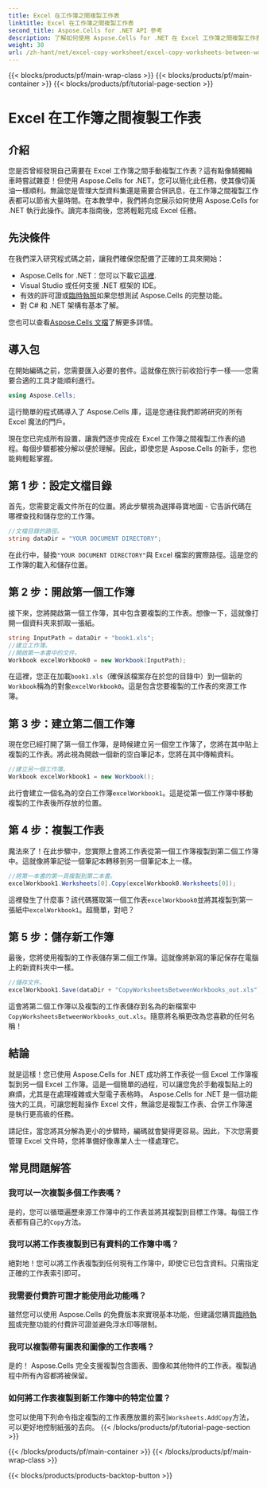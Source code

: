 ```yaml
---
title: Excel 在工作簿之間複製工作表
linktitle: Excel 在工作簿之間複製工作表
second_title: Aspose.Cells for .NET API 參考
description: 了解如何使用 Aspose.Cells for .NET 在 Excel 工作簿之間複製工作表。帶有程式碼範例的逐步指南可簡化您的電子表格管理。
weight: 30
url: /zh-hant/net/excel-copy-worksheet/excel-copy-worksheets-between-workbooks/
---
```


{{< blocks/products/pf/main-wrap-class >}}
{{< blocks/products/pf/main-container >}}
{{< blocks/products/pf/tutorial-page-section >}}

# Excel 在工作簿之間複製工作表

## 介紹

您是否曾經發現自己需要在 Excel 工作簿之間手動複製工作表？這有點像騎獨輪車時嘗試雜耍！但使用 Aspose.Cells for .NET，您可以簡化此任務，使其像切黃油一樣順利。無論您是管理大型資料集還是需要合併訊息，在工作簿之間複製工作表都可以節省大量時間。在本教學中，我們將向您展示如何使用 Aspose.Cells for .NET 執行此操作。讀完本指南後，您將輕鬆完成 Excel 任務。

## 先決條件

在我們深入研究程式碼之前，讓我們確保您配備了正確的工具來開始：

-  Aspose.Cells for .NET：您可以下載它[這裡](https://releases.aspose.com/cells/net/).
- Visual Studio 或任何支援 .NET 框架的 IDE。
- 有效的許可證或[臨時執照](https://purchase.aspose.com/temporary-license/)如果您想測試 Aspose.Cells 的完整功能。
- 對 C# 和 .NET 架構有基本了解。

您也可以查看[Aspose.Cells 文檔](https://reference.aspose.com/cells/net/)了解更多詳情。

## 導入包

在開始編碼之前，您需要匯入必要的套件。這就像在旅行前收拾行李一樣——您需要合適的工具才能順利進行。

```csharp
using Aspose.Cells;
```

這行簡單的程式碼導入了 Aspose.Cells 庫，這是您通往我們即將研究的所有 Excel 魔法的門戶。


現在您已完成所有設置，讓我們逐步完成在 Excel 工作簿之間複製工作表的過程。每個步驟都被分解以便於理解。因此，即使您是 Aspose.Cells 的新手，您也能夠輕鬆掌握。

## 第 1 步：設定文檔目錄

首先，您需要定義文件所在的位置。將此步驟視為選擇尋寶地圖 - 它告訴代碼在哪裡查找和儲存您的工作簿。

```csharp
//文檔目錄的路徑。
string dataDir = "YOUR DOCUMENT DIRECTORY";
```

在此行中，替換`"YOUR DOCUMENT DIRECTORY"`與 Excel 檔案的實際路徑。這是您的工作簿的載入和儲存位置。

## 第 2 步：開啟第一個工作簿

接下來，您將開啟第一個工作簿，其中包含要複製的工作表。想像一下，這就像打開一個資料夾來抓取一張紙。

```csharp
string InputPath = dataDir + "book1.xls";
//建立工作簿。
//開啟第一本書中的文件。
Workbook excelWorkbook0 = new Workbook(InputPath);
```

在這裡，您正在加載`book1.xls`（確保該檔案存在於您的目錄中）到一個新的`Workbook`稱為的對象`excelWorkbook0`。這是包含您要複製的工作表的來源工作簿。

## 第 3 步：建立第二個工作簿

現在您已經打開了第一個工作簿，是時候建立另一個空工作簿了，您將在其中貼上複製的工作表。將此視為開啟一個新的空白筆記本，您將在其中傳輸資料。

```csharp
//建立另一個工作簿。
Workbook excelWorkbook1 = new Workbook();
```

此行會建立一個名為的空白工作簿`excelWorkbook1`。這是從第一個工作簿中移動複製的工作表後所存放的位置。

## 第 4 步：複製工作表

魔法來了！在此步驟中，您實際上會將工作表從第一個工作簿複製到第二個工作簿中。這就像將筆記從一個筆記本轉移到另一個筆記本上一樣。

```csharp
//將第一本書的第一頁複製到第二本書。
excelWorkbook1.Worksheets[0].Copy(excelWorkbook0.Worksheets[0]);
```

這裡發生了什麼事？該代碼獲取第一個工作表`excelWorkbook0`並將其複製到第一張紙中`excelWorkbook1`。超簡單，對吧？

## 第 5 步：儲存新工作簿

最後，您將使用複製的工作表儲存第二個工作簿。這就像將新寫的筆記保存在電腦上的新資料夾中一樣。

```csharp
//儲存文件。
excelWorkbook1.Save(dataDir + "CopyWorksheetsBetweenWorkbooks_out.xls");
```

這會將第二個工作簿以及複製的工作表儲存到名為的新檔案中`CopyWorksheetsBetweenWorkbooks_out.xls`。隨意將名稱更改為您喜歡的任何名稱！

## 結論

就是這樣！您已使用 Aspose.Cells for .NET 成功將工作表從一個 Excel 工作簿複製到另一個 Excel 工作簿。這是一個簡單的過程，可以讓您免於手動複製貼上的麻煩，尤其是在處理複雜或大型電子表格時。 Aspose.Cells for .NET 是一個功能強大的工具，可讓您輕鬆操作 Excel 文件，無論您是複製工作表、合併工作簿還是執行更高級的任務。

請記住，當您將其分解為更小的步驟時，編碼就會變得更容易。因此，下次您需要管理 Excel 文件時，您將準備好像專業人士一樣處理它。

## 常見問題解答

### 我可以一次複製多個工作表嗎？

是的，您可以循環遍歷來源工作簿中的工作表並將其複製到目標工作簿。每個工作表都有自己的`Copy`方法。

### 我可以將工作表複製到已有資料的工作簿中嗎？

絕對地！您可以將工作表複製到任何現有工作簿中，即使它已包含資料。只需指定正確的工作表索引即可。

### 我需要付費許可證才能使用此功能嗎？

雖然您可以使用 Aspose.Cells 的免費版本來實現基本功能，但建議您購買[臨時執照](https://purchase.aspose.com/temporary-license/)或完整功能的付費許可證並避免浮水印等限制。

### 我可以複製帶有圖表和圖像的工作表嗎？

是的！ Aspose.Cells 完全支援複製包含圖表、圖像和其他物件的工作表。複製過程中所有內容都將被保留。

### 如何將工作表複製到新工作簿中的特定位置？

您可以使用下列命令指定複製的工作表應放置的索引`Worksheets.AddCopy`方法，可以更好地控制紙張的去向。
{{< /blocks/products/pf/tutorial-page-section >}}

{{< /blocks/products/pf/main-container >}}
{{< /blocks/products/pf/main-wrap-class >}}

{{< blocks/products/products-backtop-button >}}
